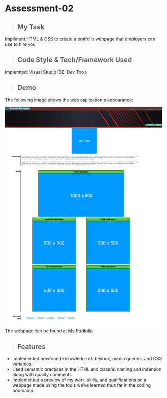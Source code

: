 # Assessment-02

>## My Task
  Impliment HTML & CSS to create a portfolio webpage that employers can use to hire you

>## Code Style & Tech/Framework Used
 Implemted: Visual Studio IDE, Dev Tools

>## Demo

The following image shows the web application's appearance:

![Image showing portfolio.](./images/assess-ss.png)

The webpage can be found at [My Portfolio](https://seropyan1995.github.io/Assess-2/)

>## Features
* Implemented newfound knkowledge of: flexbox, media queries, and CSS variables.
* Used semantic practices in the HTML and class/id naming and indention along with quality comments.
* Implemented a preview of my work, skills, and qualifications on a webpage made using the tools we've learned thus far in the coding bootcamp.
